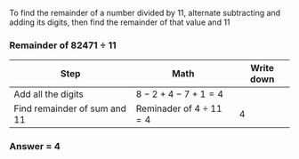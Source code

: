 To find the remainder of a number divided by 11, alternate subtracting and adding its digits, then find the remainder of that value and 11

### $\text{Remainder of } 82471 \div 11$

| Step                         | Math                         | Write down |
| ---------------------------- | ---------------------------- | ---------- |
| Add all the digits           | $8 - 2 + 4 - 7 + 1 = 4$      |            |
| Find remainder of sum and 11 | Reminader of $4 \div 11 = 4$ | 4          |

### Answer = 4